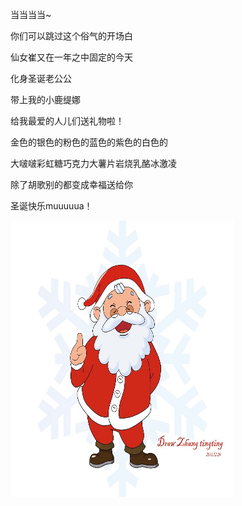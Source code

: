 <p>当当当当~</p>
<p>你们可以跳过这个俗气的开场白</p>
<p>仙女崔又在一年之中固定的今天</p>
<p>化身圣诞老公公</p>
<p>带上我的小鹿缇娜</p>
<p>给我最爱的人儿们送礼物啦！</p>
<p>金色的银色的粉色的蓝色的紫色的白色的</p>
<p>大啵啵彩虹糖巧克力大薯片岩烧乳酪冰激凌</p>
<p>除了胡歌别的都变成幸福送给你</p>
<p>圣诞快乐muuuuua！</p>
<p><img src="sd.jpg" width="358" height="442" /></p>
